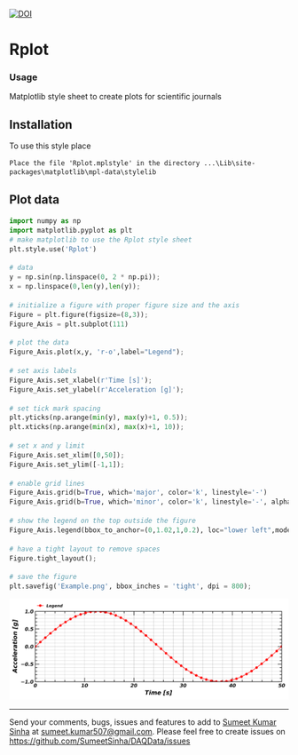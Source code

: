 [![DOI](https://zenodo.org/badge/213849240.svg)](https://zenodo.org/badge/latestdoi/213849240)

Rplot
=========

### Usage

Matplotlib style sheet to create plots for scientific journals


## Installation
To use this style place 
```
Place the file 'Rplot.mplstyle' in the directory ...\Lib\site-packages\matplotlib\mpl-data\stylelib
```

## Plot data
```python
import numpy as np
import matplotlib.pyplot as plt
# make matplotlib to use the Rplot style sheet
plt.style.use('Rplot')

# data 
y = np.sin(np.linspace(0, 2 * np.pi));
x = np.linspace(0,len(y),len(y));

# initialize a figure with proper figure size and the axis
Figure = plt.figure(figsize=(8,3));
Figure_Axis = plt.subplot(111)

# plot the data
Figure_Axis.plot(x,y, 'r-o',label="Legend");

# set axis labels
Figure_Axis.set_xlabel(r'Time [s]');
Figure_Axis.set_ylabel(r'Acceleration [g]');

# set tick mark spacing
plt.yticks(np.arange(min(y), max(y)+1, 0.5));
plt.xticks(np.arange(min(x), max(x)+1, 10));

# set x and y limit
Figure_Axis.set_xlim([0,50]);
Figure_Axis.set_ylim([-1,1]);

# enable grid lines
Figure_Axis.grid(b=True, which='major', color='k', linestyle='-')
Figure_Axis.grid(b=True, which='minor', color='k', linestyle='-', alpha=0.2)

# show the legend on the top outside the figure
Figure_Axis.legend(bbox_to_anchor=(0,1.02,1,0.2), loc="lower left",mode="expand", borderaxespad=0, ncol=5);

# have a tight layout to remove spaces
Figure.tight_layout();

# save the figure
plt.savefig('Example.png', bbox_inches = 'tight', dpi = 800); 

```
![example](https://raw.githubusercontent.com/SumeetSinha/Rplot/master/Example.png)

----

Send your comments, bugs, issues and features to add to [Sumeet Kumar Sinha](http://www.sumeetksinha.com) at sumeet.kumar507@gmail.com. 
Please feel free to create issues on https://github.com/SumeetSinha/DAQData/issues
